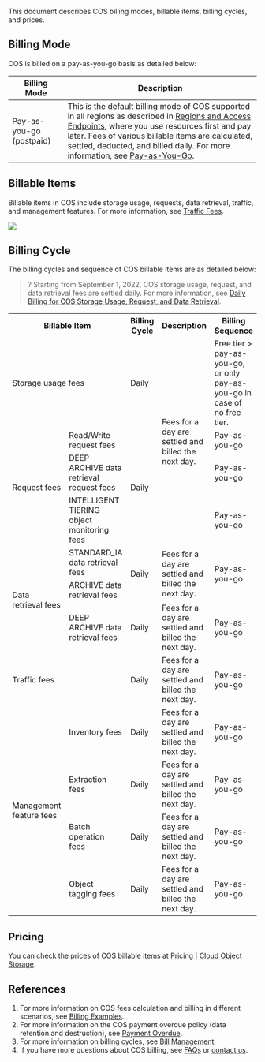 This document describes COS billing modes, billable items, billing cycles, and prices.

## Billing Mode

COS is billed on a pay-as-you-go basis as detailed below:

| Billing Mode                                                    | Description                                                      |
| ------------------------------------------------------------ | ------------------------------------------------------------ |
| Pay-as-you-go (postpaid) | This is the default billing mode of COS supported in all regions as described in [Regions and Access Endpoints](https://intl.cloud.tencent.com/document/product/436/6224), where you use resources first and pay later. Fees of various billable items are calculated, settled, deducted, and billed daily. For more information, see [Pay-as-You-Go](https://intl.cloud.tencent.com/document/product/436/32534). |




## Billable Items

Billable items in COS include storage usage, requests, data retrieval, traffic, and management features. For more information, see [Traffic Fees](https://intl.cloud.tencent.com/document/product/436/33776).


![](https://qcloudimg.tencent-cloud.cn/raw/f122045a434978ab26cb7c276723fc9d.png)





## Billing Cycle

The billing cycles and sequence of COS billable items are as detailed below:

> ?
>Starting from September 1, 2022, COS storage usage, request, and data retrieval fees are settled daily. For more information, see [Daily Billing for COS Storage Usage, Request, and Data Retrieval](https://intl.cloud.tencent.com/document/product/436/47593).

<table>
   <tr>
      <th colspan=2>Billable Item</td>
      <th>Billing Cycle</td>
      <th>Description</td>
      <th>Billing Sequence</td>
   </tr>
   <tr>
      <td colspan=2>Storage usage fees</td>
      <td>Daily</td>
      <td rowspan=4>Fees for a day are settled and billed the next day.</td>
      <td>Free tier > pay-as-you-go, or only pay-as-you-go in case of no free tier.</td>
   </tr>
   <tr>
      <td rowspan=3>Request fees</td>
      <td colspan=1>Read/Write request fees</td>
      <td rowspan=3>Daily</td>
      <td>Pay-as-you-go</td>
   </tr>
   <tr>
      <td colspan=1>DEEP ARCHIVE data retrieval request fees</td>
      <td>Pay-as-you-go</td>
   </tr>
   <tr>
      <td colspan=1>INTELLIGENT TIERING object monitoring fees</td>
      <td>Pay-as-you-go</td>
   </tr>
   <tr>
      <td rowspan=3>Data retrieval fees</td>
      <td colspan=1>STANDARD_IA data retrieval fees</td>
      <td rowspan=2>Daily</td>
      <td rowspan=2>Fees for a day are settled and billed the next day.</td>
      <td rowspan=2>Pay-as-you-go</td>
   </tr>
   <tr>
      <td colspan=1>ARCHIVE data retrieval fees</td>
   </tr>
   <tr>
      <td colspan=1>DEEP ARCHIVE data retrieval fees</td>
      <td>Daily</td>
      <td>Fees for a day are settled and billed the next day.</td>
      <td>Pay-as-you-go</td>
   </tr>
   <tr>
      <td colspan=2>Traffic fees</td>
      <td>Daily</td>
      <td>Fees for a day are settled and billed the next day.</td>
      <td>Pay-as-you-go</td>
   </tr>
   <tr>
      <td rowspan=4>Management feature fees</td>
      <td colspan=1>Inventory fees</td>
      <td>Daily</td>
      <td>Fees for a day are settled and billed the next day.</td>
      <td>Pay-as-you-go</td>
   </tr>
   <tr>
      <td colspan=1>Extraction fees</td>
      <td>Daily</td>
      <td>Fees for a day are settled and billed the next day.</td>
      <td>Pay-as-you-go</td>
   </tr>
   <tr>
      <td colspan=1>Batch operation fees</td>
      <td>Daily</td>
      <td>Fees for a day are settled and billed the next day.</td>
      <td>Pay-as-you-go</td>
   </tr>
   <tr>
      <td colspan=1>Object tagging fees</td>
      <td>Daily</td>
      <td>Fees for a day are settled and billed the next day.</td>
      <td>Pay-as-you-go</td>
   </tr>
</table>


## Pricing

You can check the prices of COS billable items at [Pricing | Cloud Object Storage](https://buy.intl.cloud.tencent.com/price/cos?lang=en&pg=).


## References


1. For more information on COS fees calculation and billing in different scenarios, see [Billing Examples](https://intl.cloud.tencent.com/document/product/436/6241).
2. For more information on the COS payment overdue policy (data retention and destruction), see [Payment Overdue](https://intl.cloud.tencent.com/document/product/436/10044).
3. For more information on billing cycles, see [Bill Management](https://www.tencentcloud.com/document/product/555/7430?lang=en&pg=).
4. If you have more questions about COS billing, see [FAQs](https://intl.cloud.tencent.com/document/product/436/32532) or [contact us](https://www.tencentcloud.com/contact-us).

